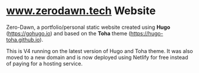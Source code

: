 # www.zerodawn.tech Website

Zero-Dawn, a portfolio/personal static website created using **Hugo** (https://gohugo.io) and based on the **Toha** theme (https://hugo-toha.github.io). 

This is V4 running on the latest version of Hugo and Toha theme. 
It was also moved to a new domain and is now deployed using Netlify for free instead of paying for a hosting service.
